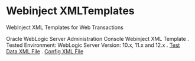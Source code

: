 # Webinject XMLTemplates
WebInject XML Templates for Web Transactions

Oracle WebLogic Server Administration Console Webinject XML Template
. Tested Environment: WebLogic Server Version: 10.x, 11.x and 12.x
. [Test Data XML File](https://github.com/techtutorials/WebinjectXMLTemplates/blob/master/WebInjecttestdata.xml)
. [Config XML File](https://github.com/techtutorials/WebinjectXMLTemplates/blob/master/Webinjectconfig.xml)
